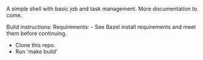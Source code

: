 A simple shell with basic job and task management. More documentation to come.

Build instructions:
  Requirements:
    - See Bazel install requirements and meet them before continuing.
  - Clone this repo.
  - Run 'make build'
